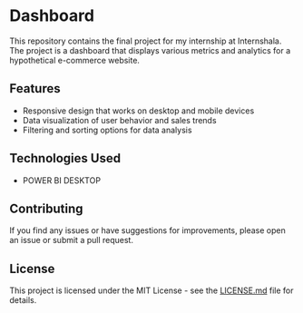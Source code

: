 # Dashboard

This repository contains the final project for my internship at Internshala. The project is a dashboard that displays various metrics and analytics for a hypothetical e-commerce website.

## Features

- Responsive design that works on desktop and mobile devices
- Data visualization of user behavior and sales trends
- Filtering and sorting options for data analysis

## Technologies Used

- POWER BI DESKTOP

## Contributing

If you find any issues or have suggestions for improvements, please open an issue or submit a pull request.

## License

This project is licensed under the MIT License - see the [LICENSE.md](LICENSE.md) file for details.
